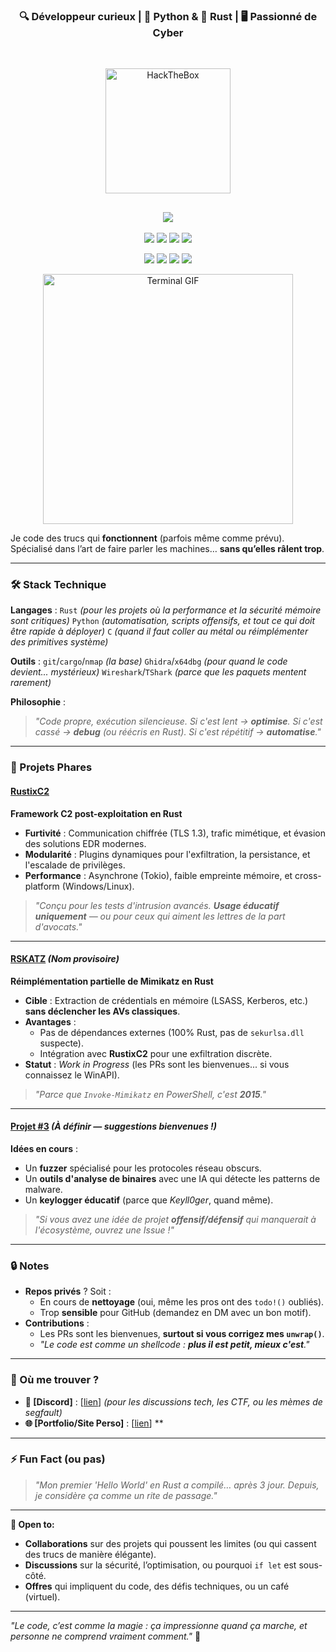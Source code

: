 <h3 align="center">
  🔍 Développeur curieux | 🐍 Python & 🦀 Rust | 🖥️ Passionné de Cyber
</h3>
</br>
<!-- BANNER HTB -->
<p align="center">
  <img src="https://www.hackthebox.com/images/logo-htb.svg" width="200" alt="HackTheBox" />
</p>

<!-- TYPING ANIMATION -->
<h2 align="center">
  <img src="https://readme-typing-svg.demolab.com?font=Share+Tech+Mono&size=30&duration=2000&color=00FF00&center=true&lines=HackTheBox+Dashboard;Rooted+%3A+33+Machines;User+Owns+%3A+36;Rank+%3A+Hacker" />
</h2>

<p align="center">
  <img src="https://img.shields.io/badge/-Python-3776AB?style=flat&logo=python&logoColor=white" />
  <img src="https://img.shields.io/badge/-Rust-000000?style=flat&logo=rust&logoColor=whit" />
  <img src="https://img.shields.io/badge/-Linux-FCC624?style=flat&logo=linux&logoColor=black" />
  <img src="https://img.shields.io/badge/-Kali%20Linux-557C94?style=flat&logo=kalilinux&logoColor=white" />
</p>
<!-- BADGES -->
<p align="center">
  <img src="https://img.shields.io/badge/Rooted-33-%2300FF00?style=for-the-badge&logo=hackthebox" />
  <img src="https://img.shields.io/badge/User-36-%230078D4?style=for-the-badge&logo=hackthebox" />
  <img src="https://img.shields.io/badge/Rank-Hacker-%23FF6600?style=for-the-badge&logo=hackthebox" />
  <img src="https://img.shields.io/badge/Blood-%23FF0000?style=for-the-badge&logo=hackthebox&logoColor=white" />
</p>

<!-- TERMINAL GIF -->
<p align="center">
  <img src="https://user-images.githubusercontent.com/74038190/229223156-0cbdaba9-3128-4d8e-8719-b6b4cf741b67.gif" alt="Terminal GIF" width="400" />
</p>


Je code des trucs qui **fonctionnent** (parfois même comme prévu).
Spécialisé dans l’art de faire parler les machines… **sans qu’elles râlent trop**.

---
### **🛠️ Stack Technique**
**Langages** :
`Rust` *(pour les projets où la performance et la sécurité mémoire sont critiques)*
`Python` *(automatisation, scripts offensifs, et tout ce qui doit être rapide à déployer)*
`C` *(quand il faut coller au métal ou réimplémenter des primitives système)*

**Outils** :
`git`/`cargo`/`nmap` *(la base)*
`Ghidra`/`x64dbg` *(pour quand le code devient... mystérieux)*
`Wireshark`/`TShark` *(parce que les paquets mentent rarement)*

**Philosophie** :
> *"Code propre, exécution silencieuse.
> Si c'est lent → **optimise**.
> Si c'est cassé → **debug** (ou réécris en Rust).
> Si c'est répétitif → **automatise**."*

---

### **🚀 Projets Phares**

#### **[RustixC2](https://github.com/keyll0ger/RustixC2)**
**Framework C2 post-exploitation en Rust**
- **Furtivité** : Communication chiffrée (TLS 1.3), trafic mimétique, et évasion des solutions EDR modernes.
- **Modularité** : Plugins dynamiques pour l'exfiltration, la persistance, et l'escalade de privilèges.
- **Performance** : Asynchrone (Tokio), faible empreinte mémoire, et cross-platform (Windows/Linux).

> *"Conçu pour les tests d'intrusion avancés.
> **Usage éducatif uniquement** — ou pour ceux qui aiment les lettres de la part d'avocats."*

---

#### **[RSKATZ](https://github.com/keyll0ger/RSKatz)** *(Nom provisoire)*
**Réimplémentation partielle de Mimikatz en Rust**
- **Cible** : Extraction de crédentials en mémoire (LSASS, Kerberos, etc.) **sans déclencher les AVs classiques**.
- **Avantages** :
  - Pas de dépendances externes (100% Rust, pas de `sekurlsa.dll` suspecte).
  - Intégration avec **RustixC2** pour une exfiltration discrète.
- **Statut** : *Work in Progress* (les PRs sont les bienvenues... si vous connaissez le WinAPI).

> *"Parce que `Invoke-Mimikatz` en PowerShell, c'est **2015**."*

---

#### **[Projet #3]()** *(À définir — suggestions bienvenues !)*
**Idées en cours** :
- Un **fuzzer** spécialisé pour les protocoles réseau obscurs.
- Un **outils d'analyse de binaires** avec une IA qui détecte les patterns de malware.
- Un **keylogger éducatif** (parce que *Keyll0ger*, quand même).

> *"Si vous avez une idée de projet **offensif/défensif** qui manquerait à l'écosystème, ouvrez une *Issue* !"*

---

### **🔒 Notes**
- **Repos privés** ? Soit :
  - En cours de **nettoyage** (oui, même les pros ont des `todo!()` oubliés).
  - Trop **sensible** pour GitHub (demandez en DM avec un bon motif).
- **Contributions** :
  - Les PRs sont les bienvenues, **surtout si vous corrigez mes `unwrap()`**.
  - *"Le code est comme un shellcode : **plus il est petit, mieux c'est**."*

---

### **📡 Où me trouver ?**
- **💬 [Discord]** : [[lien](https://discordapp.com/users/1328391152776515599)] *(pour les discussions tech, les CTF, ou les mèmes de segfault)*
- **🌐 [Portfolio/Site Perso]** : [[lien](https://keyll0ger.github.io/Portfolio/)] **

---

### **⚡ Fun Fact (ou pas)**
> *"Mon premier 'Hello World' en Rust a compilé… après 3 jour.
> Depuis, je considère ça comme un rite de passage."*

---
**🚀 Open to:**
- **Collaborations** sur des projets qui poussent les limites (ou qui cassent des trucs de manière élégante).
- **Discussions** sur la sécurité, l’optimisation, ou pourquoi `if let` est sous-côté.
- **Offres** qui impliquent du code, des défis techniques, ou un café (virtuel).

---
*"Le code, c’est comme la magie : ça impressionne quand ça marche, et personne ne comprend vraiment comment."* 🎩
